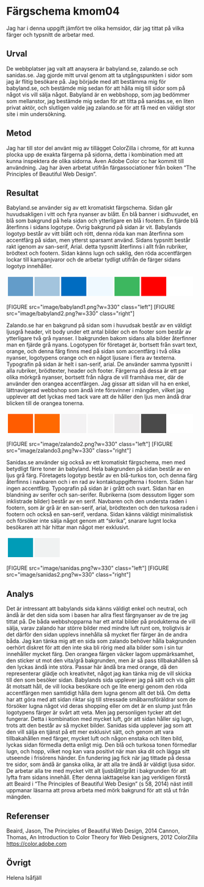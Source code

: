 ---
---
Färgschema kmom04
=========================

Jag har i denna uppgift jämfört tre olika hemsidor, där jag tittat på vilka färger och typsnitt de arbetar med.


Urval
-----------------------

De webbplatser jag valt att anaysera är babyland.se, zalando.se och sanidas.se. Jag gjorde mitt urval genom att ta utgångspunkten i sidor som jag är flitig besökare på. Jag började med att bestämma mig för babyland.se, och bestämde mig sedan för att hålla mig till sidor som på något vis vill sälja något. Babyland är en webbshopp, som jag bedömmer som mellanstor, jag bestämde mig sedan för att titta på sanidas.se, en liten privat aktör, och slutligen valde jag zalando.se för att få med en väldigt stor site i min undersökning.


Metod
-----------------------

Jag har till stor del använt mig av tillägget ColorZilla i chrome, för att kunna plocka upp de exakta färgerna på sidorna, detta i kombination med att kunna inspektera de olika sidorna. Även Adobe Color cc har kommit till användning. Jag har även arbetat utifrån färgassociationer från boken “The Principles of Beautiful Web Design”.


Resultat
-----------------------

Babyland.se använder sig av ett kromatiskt färgschema. Sidan går huvudsakligen i vitt och fyra nyanser av blått. En blå banner i sidhuvudet, en blå som bakgrund på hela sidan och ytterligare en blå i footern. En fjärde blå återfinns i sidans logotype. Övrig bakgrund på sidan är vit. Babylands logotyp består av vitt blått och rött, denna röda kan man återfinna som accentfärg på sidan, men ytterst sparsamt använd.
Sidans typsnitt består rakt igenom av san-serif, Arial. detta typsnitt återfinns i allt från rubriker, brödtext och footern.
Sidan känns lugn och saklig, den röda accentfärgen lockar till kampanjvaror och de arbetar tydligt utifrån de färger sidans logotyp innehåller.
<table style="border-spacing: 4px; border-collapse: separate">
<tr>
<td style="height: 50px; width: 50px; background-color: #639CC9">
<td style="height: 50px; width: 50px; background-color: #A3C4DD">
<td style="height: 50px; width: 50px; background-color: #006CC1">
<td style="height: 50px; width: 50px; background-color: #EFF9FF">
<td style="height: 50px; width: 50px; background-color: #3DB75F">
<td style="height: 50px; width: 50px; background-color: #FF0000">
<td style="height: 50px; width: 50px; background-color: #fff">
</tr>
</table>
[FIGURE src="image/babyland1.png?w=330" class="left"]
[FIGURE src="image/babyland2.png?w=330" class="right"]


Zalando.se har en bakgrund på sidan som i huvudsak består av en väldigt ljusgrå header, vit body under ett antal bilder och en footer som består av ytterligare två grå nyanser. I bakgrunden bakom sidans alla bilder återfinner man en fjärde grå nyans. Logotypen för företaget är, bortsett från svart text, orange, och denna färg finns med på sidan som accentfärg i två olika nyanser, logotypens orange och en något ljusare i flera av texterna.
Typografin på sidan är helt i san-serif, arial. De använder samma typsnitt i alla rubriker, brödtexter, header och footer. Färgerna på dessa är ett par olika mörkgrå nyanser, bortsett från några de vill framhäva mer, där de använder den orangea accentfärgen.
Jag gissar att sidan vill ha en enkel, lättnavigerad webbshop som ändå inte försvinner i mängden, vilket jag upplever att det lyckas med tack vare att de håller den ljus men ändå drar blicken till de orangea tonerna.

<table style="border-spacing: 4px; border-collapse: separate">
<tr>
<td style="height: 50px; width: 50px; background-color: #FF5C00">
<td style="height: 50px; width: 50px; background-color: #FF6900">
<td style="height: 50px; width: 50px; background-color: #F3F2F3">
<td style="height: 50px; width: 50px; background-color: #F7F7F7">
<td style="height: 50px; width: 50px; background-color: #eceaeb">
<td style="height: 50px; width: 50px; background-color: #4a4a4a">
<td style="height: 50px; width: 50px; background-color: #FFFFFF">
</tr>
</table>
[FIGURE src="image/zalando2.png?w=330" class="left"]
[FIGURE src="image/zalando3.png?w=330" class="right"]


Sanidas.se använder sig också av ett kromatiskt färgschema, men med betydligt färre toner än babyland. Hela bakgrunden på sidan består av en ljus grå färg. Företagets logotyp består av en blå-turkos ton, och denna färg återfinns i navbaren och i en rad av kontaktuppgifterna i footern. Sidan har ingen accentfärg. Typografin på sidan är i grått och svart.
Sidan har en blandning av serifer och san-serifer. Rubrikerna (som dessutom ligger som inklistrade bilder) består av en serif. Navbaren och den understa raden i footern, som är grå är en san-serif, arial, brödtexten och den turkosa raden i footern och också en san-serif, verdana.
Sidan känns väldigt minimalistisk och försöker inte sälja något genom att “skrika”, snarare lugnt locka besökaren att här hittar man något mer exklusivt.

<table style="border-spacing: 4px; border-collapse: separate">
<tr>
<td style="height: 50px; width: 50px; background-color: #009cb7">
<td style="height: 50px; width: 50px; background-color: #F0F2F2">
</tr>
</table>
[FIGURE src="image/sanidas.png?w=330" class="left"]
[FIGURE src="image/sanidas2.png?w=330" class="right"]


Analys
-----------------------

Det är intressant att babylands sida känns väldigt enkel och neutral, och ändå är det den sida som i basen har allra flest färgnyanser av de tre jag tittat på. De båda webbshopparna har ett antal bilder på produkterna de vill sälja, varav zalando har större bilder med mindre luft runt om, troligtvis är det därför den sidan upplevs innehålla så mycket fler färger än de andra båda. Jag kan tänka mig att en sida som zalando behöver hålla bakgrunden oerhört diskret för att den inte ska bli rörig med alla bilder som i sin tur innehåller mycket färg. Den orangea färgen väcker lagom uppmärksamhet, den sticker ut mot den vita/grå bakgrunden, men är så pass tillbakahållen så den lyckas ändå inte störa. Passar här ändå bra med orange, då den representerar glädje och kreativitet, något jag kan tänka mig de vill skicka till den som besöker sidan.
Babylands sida upplever jag på sätt och vis gått åt motsatt håll, de vill locka besökare och ge lite energi genom den röda accentfärgen men samtidigt hålla dem lugna genom allt det blå. Om detta har att göra med att sidan riktar sig till stressade småbarnsföräldrar som de försöker lugna något vid deras shopping eller om det är en slump just från logotypens färger är svårt att veta. Men jag personligen tycker att det fungerar. Detta i kombination med mycket luft, gör att sidan håller sig lugn, trots att den består av så mycket bilder.
Sanidas sida upplever jag som att den vill sälja en tjänst på ett mer exklusivt sätt, och genom att vara tillbakahållen med färger, mycket luft och någon enstaka och liten bild, lyckas sidan förmedla detta enligt mig. Den blå och turkosa tonen förmedlar lugn, och hopp, vilket nog kan vara positivt när man ska dit och lägga sitt utseende i frisörens händer.
En fundering jag fick när jag tittade på dessa tre sidor, som ändå är ganska olika, är att alla tre ändå är väldigt ljusa sidor. De arbetar alla tre med mycket vitt alt ljusblått/grått i bakgrunden för att lyfta fram sidans innehåll. Efter denna iakttagelse kan jag verkligen förstå att Beaird i “The Principles of Beautiful Web Design” (s 58, 2014) näst intill uppmanar läsarna att prova arbeta med mörk bakgrund för att stå ut från mängden.


Referenser
-----------------------

Beaird, Jason, The Principles of Beautiful Web Design, 2014
Cannon, Thomas, An Introduction to Color Theory for Web Designers, 2012
ColorZilla
https://color.adobe.com


Övrigt
-----------------------

Helena Isåfjäll
